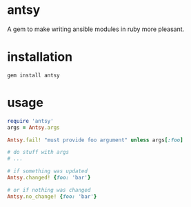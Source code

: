 # antsy

A gem to make writing ansible modules in ruby more pleasant.

# installation

    gem install antsy

# usage

```ruby
require 'antsy'
args = Antsy.args

Antsy.fail! "must provide foo argument" unless args[:foo]

# do stuff with args
# ...

# if something was updated
Antsy.changed! {foo: 'bar'}

# or if nothing was changed
Antsy.no_change! {foo: 'bar'}
```
